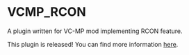 # VCMP_RCON
A plugin written for VC-MP mod implementing RCON feature.

This plugin is released! You can find more information [here](http://forum.vc-mp.org/?topic=1530.0).
